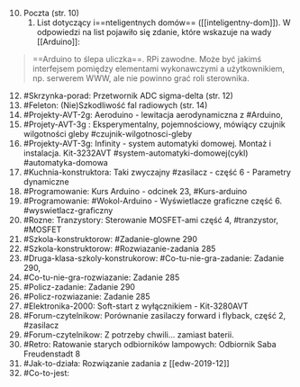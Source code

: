 
10. Poczta (str. 10)
	1. List dotyczący i==nteligentnych domów== ([[inteligentny-dom]]).  W odpowiedzi na list pojawiło się zdanie, które wskazuje na wady [[Arduino]]: 

> ==Arduino to ślepa uliczka==. RPi zawodne. Może być jakimś interfejsem pomiędzy elementami wykonawczymi a użytkownikiem, np. serwerem WWW, ale nie powinno grać roli sterownika.

12. #Skrzynka-porad: Przetwornik ADC sigma-delta (str. 12)
14. #Feleton: (Nie)Szkodliwość fal radiowych (str. 14)
15. #Projekty-AVT-2g: Aeroduino - lewitacja aerodynamiczna z #Arduino,
19. #Projety-AVT-3g : Eksperymentalny, pojemnościowy, mówiący czujnik wilgotności gleby #czujnik-wilgotnosci-gleby
24. #Projekty-AVT-3g: Infinity - system automatyki domowej. Montaż i instalacja. Kit-3232AVT #system-automatyki-domowej(cykl)  #automatyka-domowa
28. #Kuchnia-konstruktora: Taki zwyczajny #zasilacz - część 6 - Parametry dynamiczne
33. #Programowanie: Kurs Arduino - odcinek 23, #Kurs-arduino
36. #Programowanie: #Wokol-Arduino - Wyświetlacze graficzne część 6. #wyswietlacz-graficzny
39. #Rozne: Tranzystory: Sterowanie MOSFET-ami część 4, #tranzystor, #MOSFET
43. #Szkola-konstruktorow: #Zadanie-glowne 290
44. #Szkola-konstruktorow: #Rozwiazanie-zadania 285
45. #Druga-klasa-szkoly-konstrukorow: #Co-tu-nie-gra-zadanie: Zadanie 290,
45. #Co-tu-nie-gra-rozwiazanie: Zadanie 285
50. #Policz-zadanie: Zadanie 290
50. #Policz-rozwiazanie: Zadanie 285
55. #Elektronika-2000: Soft-start z wyłącznikiem - Kit-3280AVT
56. #Forum-czytelnikow: Porównanie zasilaczy forward i flyback, część 2, #zasilacz
62. #Forum-czytelnikow: Z potrzeby chwili... zamiast baterii.
63. #Retro: Ratowanie starych odbiorników lampowych: Odbiornik Saba Freudenstadt 8
65. #Jak-to-działa: Rozwiązanie zadania z [[edw-2019-12]]
66. #Co-to-jest: 